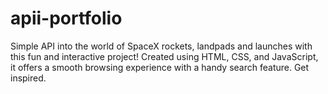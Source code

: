 # apii-portfolio
Simple API into the world of SpaceX rockets, landpads and launches with this fun and interactive project! Created using HTML, CSS, and JavaScript, it offers a smooth browsing experience with a handy search feature. Get inspired.
